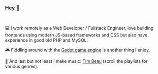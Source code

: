 ### Hey 👋
<br>

💻 I work remotely as a Web Developer / Fullstack Engineer, love building frontends using modern JS-based frameworks and CSS but also have experience in good old PHP and MySQL.

🎮 Fiddling around with the [Godot game engine](https://godotengine.org/) is another thing I enjoy.

🎹 And last but not least I make music: [Tim Beau](https://soundcloud.com/timbeau/sets) (scroll the playlists for various genres).
